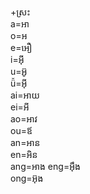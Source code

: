 +ស្រះ\
a=អា\
o=អ\
e=អឿ\
i=អ៊ី\
u=អ៊ូ\
ǚ=អ៊ី\
ai=អាយ\
ei=អី\
ao=អាវ\
ou=ឪ\
an=អាន\
en=អិន\
ang=អាង
eng=អ៊ឹង\
ong=អ៊ុង